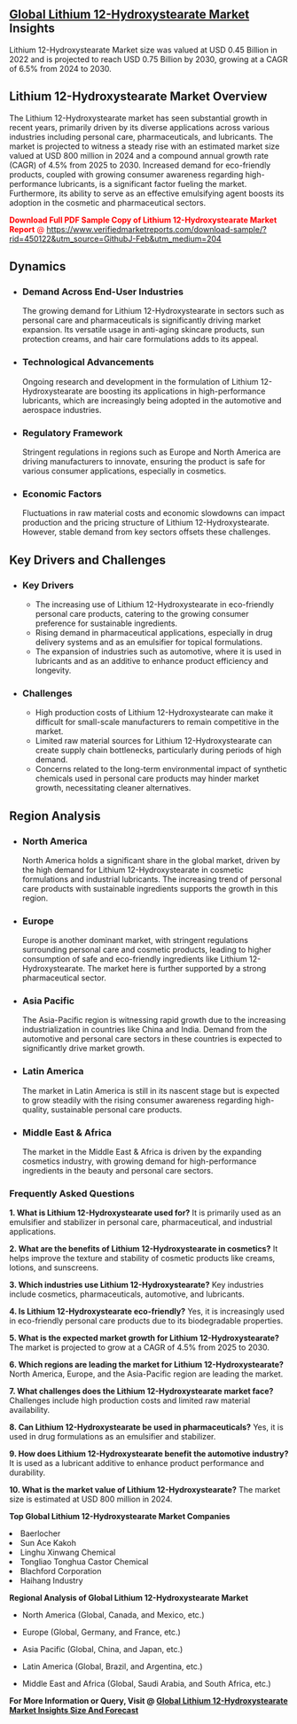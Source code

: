 <h2><a href="https://www.verifiedmarketreports.com/download-sample/?rid=450122&amp;utm_source=GithubJ&amp;utm_medium=204" target="_blank">Global Lithium 12-Hydroxystearate Market</a> Insights</h2><p>Lithium 12-Hydroxystearate Market size was valued at USD 0.45 Billion in 2022 and is projected to reach USD 0.75 Billion by 2030, growing at a CAGR of 6.5% from 2024 to 2030.</p><p> <h2>Lithium 12-Hydroxystearate Market Overview</h2> <p>The Lithium 12-Hydroxystearate market has seen substantial growth in recent years, primarily driven by its diverse applications across various industries including personal care, pharmaceuticals, and lubricants. The market is projected to witness a steady rise with an estimated market size valued at USD 800 million in 2024 and a compound annual growth rate (CAGR) of 4.5% from 2025 to 2030. Increased demand for eco-friendly products, coupled with growing consumer awareness regarding high-performance lubricants, is a significant factor fueling the market. Furthermore, its ability to serve as an effective emulsifying agent boosts its adoption in the cosmetic and pharmaceutical sectors.</p> <p><p><span class=""><span style="color: #ff0000;"><strong>Download Full PDF Sample Copy of Lithium 12-Hydroxystearate Market Report</strong> @ </span><a href="https://www.verifiedmarketreports.com/download-sample/?rid=450122&amp;utm_source=GithubJ-Feb&amp;utm_medium=204" target="_blank">https://www.verifiedmarketreports.com/download-sample/?rid=450122&amp;utm_source=GithubJ-Feb&amp;utm_medium=204</a></span></p></p> <h2>Dynamics</h2> <ul> <li><h3>Demand Across End-User Industries</h3> The growing demand for Lithium 12-Hydroxystearate in sectors such as personal care and pharmaceuticals is significantly driving market expansion. Its versatile usage in anti-aging skincare products, sun protection creams, and hair care formulations adds to its appeal.</li> <li><h3>Technological Advancements</h3> Ongoing research and development in the formulation of Lithium 12-Hydroxystearate are boosting its applications in high-performance lubricants, which are increasingly being adopted in the automotive and aerospace industries.</li> <li><h3>Regulatory Framework</h3> Stringent regulations in regions such as Europe and North America are driving manufacturers to innovate, ensuring the product is safe for various consumer applications, especially in cosmetics.</li> <li><h3>Economic Factors</h3> Fluctuations in raw material costs and economic slowdowns can impact production and the pricing structure of Lithium 12-Hydroxystearate. However, stable demand from key sectors offsets these challenges.</li> </ul> <h2>Key Drivers and Challenges</h2> <ul> <li><h3>Key Drivers</h3> <ul> <li>The increasing use of Lithium 12-Hydroxystearate in eco-friendly personal care products, catering to the growing consumer preference for sustainable ingredients.</li> <li>Rising demand in pharmaceutical applications, especially in drug delivery systems and as an emulsifier for topical formulations.</li> <li>The expansion of industries such as automotive, where it is used in lubricants and as an additive to enhance product efficiency and longevity.</li> </ul> </li> <li><h3>Challenges</h3> <ul> <li>High production costs of Lithium 12-Hydroxystearate can make it difficult for small-scale manufacturers to remain competitive in the market.</li> <li>Limited raw material sources for Lithium 12-Hydroxystearate can create supply chain bottlenecks, particularly during periods of high demand.</li> <li>Concerns related to the long-term environmental impact of synthetic chemicals used in personal care products may hinder market growth, necessitating cleaner alternatives.</li> </ul> </li> </ul> <h2>Region Analysis</h2> <ul> <li><h3>North America</h3> North America holds a significant share in the global market, driven by the high demand for Lithium 12-Hydroxystearate in cosmetic formulations and industrial lubricants. The increasing trend of personal care products with sustainable ingredients supports the growth in this region.</li> <li><h3>Europe</h3> Europe is another dominant market, with stringent regulations surrounding personal care and cosmetic products, leading to higher consumption of safe and eco-friendly ingredients like Lithium 12-Hydroxystearate. The market here is further supported by a strong pharmaceutical sector.</li> <li><h3>Asia Pacific</h3> The Asia-Pacific region is witnessing rapid growth due to the increasing industrialization in countries like China and India. Demand from the automotive and personal care sectors in these countries is expected to significantly drive market growth.</li> <li><h3>Latin America</h3> The market in Latin America is still in its nascent stage but is expected to grow steadily with the rising consumer awareness regarding high-quality, sustainable personal care products.</li> <li><h3>Middle East & Africa</h3> The market in the Middle East & Africa is driven by the expanding cosmetics industry, with growing demand for high-performance ingredients in the beauty and personal care sectors.</li> </ul> <h3>Frequently Asked Questions</h3> <p><b>1. What is Lithium 12-Hydroxystearate used for?</b> It is primarily used as an emulsifier and stabilizer in personal care, pharmaceutical, and industrial applications.</p> <p><b>2. What are the benefits of Lithium 12-Hydroxystearate in cosmetics?</b> It helps improve the texture and stability of cosmetic products like creams, lotions, and sunscreens.</p> <p><b>3. Which industries use Lithium 12-Hydroxystearate?</b> Key industries include cosmetics, pharmaceuticals, automotive, and lubricants.</p> <p><b>4. Is Lithium 12-Hydroxystearate eco-friendly?</b> Yes, it is increasingly used in eco-friendly personal care products due to its biodegradable properties.</p> <p><b>5. What is the expected market growth for Lithium 12-Hydroxystearate?</b> The market is projected to grow at a CAGR of 4.5% from 2025 to 2030.</p> <p><b>6. Which regions are leading the market for Lithium 12-Hydroxystearate?</b> North America, Europe, and the Asia-Pacific region are leading the market.</p> <p><b>7. What challenges does the Lithium 12-Hydroxystearate market face?</b> Challenges include high production costs and limited raw material availability.</p> <p><b>8. Can Lithium 12-Hydroxystearate be used in pharmaceuticals?</b> Yes, it is used in drug formulations as an emulsifier and stabilizer.</p> <p><b>9. How does Lithium 12-Hydroxystearate benefit the automotive industry?</b> It is used as a lubricant additive to enhance product performance and durability.</p> <p><b>10. What is the market value of Lithium 12-Hydroxystearate?</b> The market size is estimated at USD 800 million in 2024.</p> </p><p><strong>Top Global Lithium 12-Hydroxystearate Market Companies</strong></p><div data-test-id=""><p><li>Baerlocher</li><li> Sun Ace Kakoh</li><li> Linghu Xinwang Chemical</li><li> Tongliao Tonghua Castor Chemical</li><li> Blachford Corporation</li><li> Haihang Industry</li></p><div><strong>Regional Analysis of&nbsp;Global Lithium 12-Hydroxystearate Market</strong></div><ul><li dir="ltr"><p dir="ltr">North America&nbsp;(Global, Canada, and Mexico, etc.)</p></li><li dir="ltr"><p dir="ltr">Europe (Global, Germany, and France, etc.)</p></li><li dir="ltr"><p dir="ltr">Asia Pacific&nbsp;(Global, China, and Japan, etc.)</p></li><li dir="ltr"><p dir="ltr">Latin America&nbsp;(Global, Brazil, and Argentina, etc.)</p></li><li dir="ltr">Middle East and Africa&nbsp;(Global, Saudi Arabia, and South Africa, etc.)</li></ul><p><strong>For More Information or Query, Visit @&nbsp;</strong><strong><a href="https://www.verifiedmarketreports.com/product/lithium-12-hydroxystearate-market/?utm_source=GithubJ&amp;utm_medium=204" target="_blank">Global Lithium 12-Hydroxystearate Market Insights Size And Forecast</a></strong></p></div>
